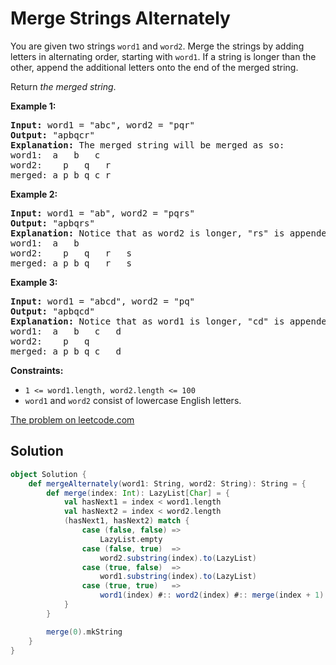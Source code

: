 # Merge Strings Alternately

You are given two strings `word1` and `word2`. Merge the strings by
adding letters in alternating order, starting with `word1`. If a string
is longer than the other, append the additional letters onto the end of
the merged string.

Return _the merged string_.

**Example 1:**
<pre>
<b>Input:</b> word1 = "abc", word2 = "pqr"
<b>Output:</b> "apbqcr"
<b>Explanation:</b> The merged string will be merged as so:
word1:  a   b   c
word2:    p   q   r
merged: a p b q c r
</pre>

**Example 2:**
<pre>
<b>Input:</b> word1 = "ab", word2 = "pqrs"
<b>Output:</b> "apbqrs"
<b>Explanation:</b> Notice that as word2 is longer, "rs" is appended to the end.
word1:  a   b
word2:    p   q   r   s
merged: a p b q   r   s
</pre>

**Example 3:**
<pre>
<b>Input:</b> word1 = "abcd", word2 = "pq"
<b>Output:</b> "apbqcd"
<b>Explanation:</b> Notice that as word1 is longer, "cd" is appended to the end.
word1:  a   b   c   d
word2:    p   q
merged: a p b q c   d
</pre>

**Constraints:**

* `1 <= word1.length, word2.length <= 100`
* `word1` and `word2` consist of lowercase English letters.

[The problem on leetcode.com](https://leetcode.com/problems/merge-strings-alternately/)

## Solution

```scala
object Solution {
    def mergeAlternately(word1: String, word2: String): String = {
        def merge(index: Int): LazyList[Char] = {
            val hasNext1 = index < word1.length
            val hasNext2 = index < word2.length
            (hasNext1, hasNext2) match {
                case (false, false) =>
                    LazyList.empty
                case (false, true)  =>
                    word2.substring(index).to(LazyList)
                case (true, false)  =>
                    word1.substring(index).to(LazyList)
                case (true, true)   =>
                    word1(index) #:: word2(index) #:: merge(index + 1)
            }
        }

        merge(0).mkString
    }
}
```
